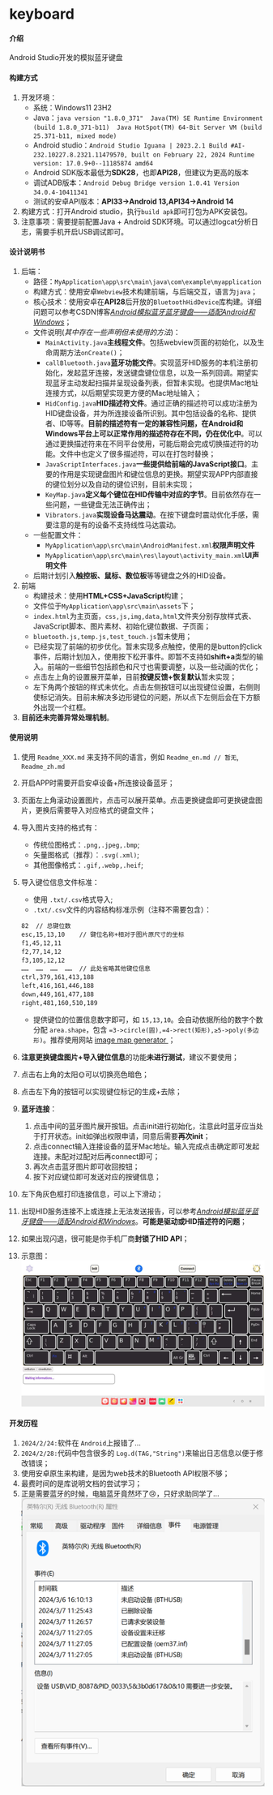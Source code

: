 # keyboard

#### 介绍

Android Studio开发的模拟蓝牙键盘

#### 构建方式
1. 开发环境：
   - 系统：Windows11 23H2
   - Java：`java version "1.8.0_371"  Java(TM) SE Runtime Environment (build 1.8.0_371-b11)  Java HotSpot(TM) 64-Bit Server VM (build 25.371-b11, mixed mode)`
   - Android studio：```Android Studio Iguana | 2023.2.1
Build #AI-232.10227.8.2321.11479570, built on February 22, 2024
Runtime version: 17.0.9+0--11185874 amd64```
   - Android SDK版本最低为**SDK28**，也即**API28**，但建议为更高的版本
   - 调试ADB版本：`Android Debug Bridge version 1.0.41
Version 34.0.4-10411341`
   - 测试的安卓API版本：**API33->Android 13,API34->Android 14**
2. 构建方式：打开Android studio，执行`build apk`即可打包为APK安装包。
3. 注意事项：需要提前配置Java + Android SDK环境。可以通过logcat分析日志，需要手机开启USB调试即可。


#### 设计说明书
1. 后端：
   - 路径：`MyApplication\app\src\main\java\com\example\myapplication`
   - 构建方式：使用安卓`Webview`技术构建前端，与后端交互，语言为`java`；
   - 核心技术：使用安卓在**API28**后开放的`BluetoothHidDevice`库构建。详细问题可以参考CSDN博客<a href="https://blog.csdn.net/FengyunTHU/article/details/136437262#comments_31500696">*Android模拟蓝牙蓝牙键盘——适配Android和Windows*</a>；
   - 文件说明(*其中存在一些声明但未使用的方法*)：
      - `MainActivity.java`**主线程文件**。包括webview页面的初始化，以及生命周期方法`onCreate()`；
      - `callBluetooth.java`**蓝牙功能文件**。实现蓝牙HID服务的本机注册初始化，发起蓝牙连接，发送键盘键位信息，以及一系列回调。期望实现蓝牙主动发起扫描并呈现设备列表，但暂未实现。也提供Mac地址连接方式，以后期望实现更方便的Mac地址输入；
      - `HidConfig.java`**HID描述符文件**。通过正确的描述符可以成功注册为HID键盘设备，并为所连接设备所识别。其中包括设备的名称、提供者、ID等等。**目前的描述符有一定的兼容性问题，在Android和Windows平台上可以正常作用的描述符存在不同，仍在优化中**。可以通过更换描述符来在不同平台使用，可能后期会完成切换描述符的功能。文件中也定义了很多描述符，可以在打包时替换；
      - `JavaScriptInterfaces.java`**一些提供给前端的JavaScript接口**。主要的作用是实现键盘图片和键位信息的更换。期望实现APP内部直接的键位划分以及自动的键位识别，目前未实现；
      - `KeyMap.java`**定义每个键位在HID传输中对应的字节**。目前依然存在一些问题，一些键盘无法正确传出；
      - `Vibrators.java`**实现设备马达震动**。在按下键盘时震动优化手感，需要注意的是有的设备不支持线性马达震动。
   - 一些配置文件：
      - `MyApplication\app\src\main\AndroidManifest.xml`**权限声明文件**
      - `MyApplication\app\src\main\res\layout\activity_main.xml`**UI声明文件**
   - 后期计划引入**触控板、鼠标、数位板**等等键盘之外的HID设备。
2. 前端
   - 构建技术：使用**HTML+CSS+JavaScript**构建；
   - 文件位于`MyApplication\app\src\main\assets`下；
   - `index.html`为主页面，`css,js,img,data,html`文件夹分别存放样式表、JavaScript脚本、图片素材、初始化键位数据、子页面；
   - `bluetooth.js,temp.js,test_touch.js`暂未使用；
   - 已经实现了前端的初步优化。暂未实现多点触控，使用的是button的click事件，后期计划加入，使用按下松开事件。即暂不支持如**shift+a**类型的输入。前端的一些细节包括颜色和尺寸也需要调整，以及一些动画的优化；
   - 点击左上角的设置展开菜单，目前**按键反馈+恢复默认**暂未实现；
   - 左下角两个按钮的样式未优化。点击左侧按钮可以出现键位设置，右侧则使标记消失。目前未解决多边形键位的问题，所以点下左侧后会在下方额外出现一个红框。
3. **目前还未完善异常处理机制**。

#### 使用说明

1. 使用 `Readme_XXX.md` 来支持不同的语言，例如 `Readme_en.md // 暂无`, `Readme_zh.md`
2. 开启APP时需要开启安卓设备+所连接设备蓝牙；
3. 页面左上角滚动设置图片，点击可以展开菜单。点击更换键盘即可更换键盘图片，更换后需要导入对应格式的键盘文件；
4. 导入图片支持的格式有：

   - 传统位图格式：`.png,.jpeg,.bmp`;
   - 矢量图格式（推荐）：`.svg(.xml)`;
   - 其他图像格式：`.gif,.webp,.heif`;
5. 导入键位信息文件标准：

   - 使用 `.txt/.csv`格式导入;
   - `.txt/.csv`文件的内容结构标准示例（注释不需要包含）：

   ```txt
   82  // 总键位数
   esc,15,13,10    // 键位名称+相对于图片原尺寸的坐标
   f1,45,12,11
   f2,77,14,12
   f3,105,12,12
   ……  ……  ……  ……  // 此处省略其他键位信息
   ctrl,379,161,413,188
   left,416,161,446,188
   down,449,161,477,188
   right,481,160,510,189
   ```

   - 提供键位的位置信息数字即可，如 `15,13,10`。会自动依据所给的数字个数分配 `area.shape`，包含 `=3->circle(圆),=4->rect(矩形),≥5->poly(多边形)`。推荐使用网站 <a href="https://www.image-map.net">image map generator </a>；
6. **注意更换键盘图片+导入键位信息**的功能**未进行测试**，建议不要使用；
7. 点击右上角的太阳🌞可以切换亮色暗色；
8. 点击左下角的按钮可以实现键位标记的生成+去除；
9. **蓝牙连接**：
   1.  点击中间的蓝牙图片展开按钮。点击init进行初始化，注意此时蓝牙应当处于打开状态。init如弹出权限申请，同意后需要**再次init**；
   2.  点击connect输入连接设备的蓝牙Mac地址。输入完成点击确定即可发起连接。未配对过配对后再connect即可；
   3.  再次点击蓝牙图片即可收回按钮；
   4.  按下对应键位即可发送对应的按键信息；
10. 左下角灰色框打印连接信息，可以上下滑动；
11. 出现HID服务连接不上或连接上无法发送报告，可以参考<a href="https://blog.csdn.net/FengyunTHU/article/details/136437262#comments_31500696">*Android模拟蓝牙蓝牙键盘——适配Android和Windows*</a>。**可能是驱动或HID描述符的问题**；
12. 如果出现闪退，很可能是你手机厂商**封锁了HID API**；
13. 示意图：![PIC](./app/src/main/assets/img/examp.jpg)

#### 开发历程

1. `2024/2/24:`软件在 `Android`上报错了…
2. `2024/2/28:`代码中包含很多的 `Log.d(TAG,"String")`来输出日志信息以便于修改错误；
3. 使用安卓原生来构建，是因为web技术的Bluetooth API权限不够；
4. 最费时间的是库说明文档的尝试学习；
5. 正是需要蓝牙的时候，电脑蓝牙竟然坏了😢，只好求助同学了...![pic2](./app/src/main/assets/img/212125.png)